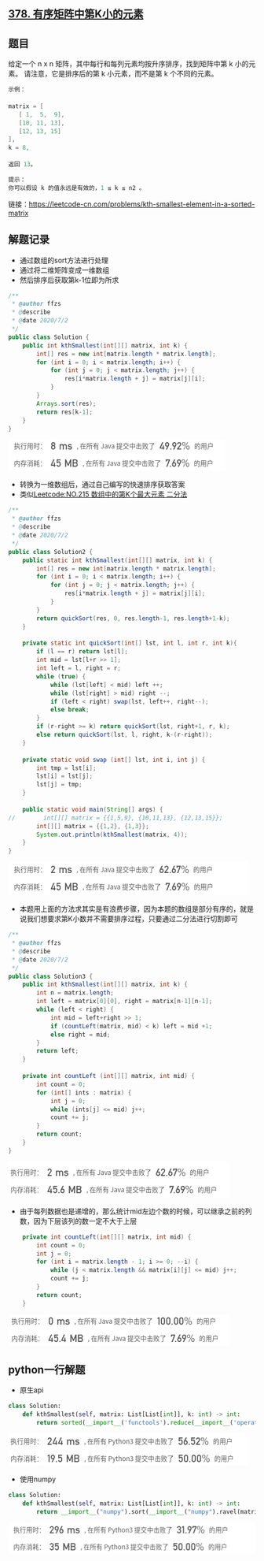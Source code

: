 ## [378. 有序矩阵中第K小的元素](https://leetcode-cn.com/problems/kth-smallest-element-in-a-sorted-matrix/)

## 题目

给定一个 n x n 矩阵，其中每行和每列元素均按升序排序，找到矩阵中第 k 小的元素。
请注意，它是排序后的第 k 小元素，而不是第 k 个不同的元素。

 

```java
示例：

matrix = [
   [ 1,  5,  9],
   [10, 11, 13],
   [12, 13, 15]
],
k = 8,

返回 13。
```

```java
提示：
你可以假设 k 的值永远是有效的，1 ≤ k ≤ n2 。
```



链接：https://leetcode-cn.com/problems/kth-smallest-element-in-a-sorted-matrix

## 解题记录

+ 通过数组的sort方法进行处理
+ 通过将二维矩阵变成一维数组
+ 然后排序后获取第k-1位即为所求

```java
/**
 * @author ffzs
 * @describe
 * @date 2020/7/2
 */
public class Solution {
    public int kthSmallest(int[][] matrix, int k) {
        int[] res = new int[matrix.length * matrix.length];
        for (int i = 0; i < matrix.length; i++) {
            for (int j = 0; j < matrix.length; j++) {
                res[i*matrix.length + j] = matrix[j][i];
            }
        }
        Arrays.sort(res);
        return res[k-1];
    }
}
```

![image-20200702130254243](README.assets/image-20200702130254243.png)

+ 转换为一维数组后，通过自己编写的快速排序获取答案
+ 类似[Leetcode:NO.215 数组中的第K个最大元素 二分法](https://blog.csdn.net/tonydz0523/article/details/107018185)

```java
/**
 * @author ffzs
 * @describe
 * @date 2020/7/2
 */
public class Solution2 {
    public static int kthSmallest(int[][] matrix, int k) {
        int[] res = new int[matrix.length * matrix.length];
        for (int i = 0; i < matrix.length; i++) {
            for (int j = 0; j < matrix.length; j++) {
                res[i*matrix.length + j] = matrix[j][i];
            }
        }
        return quickSort(res, 0, res.length-1, res.length+1-k);
    }

    private static int quickSort(int[] lst, int l, int r, int k){
        if (l == r) return lst[l];
        int mid = lst[l+r >> 1];
        int left = l, right = r;
        while (true) {
            while (lst[left] < mid) left ++;
            while (lst[right] > mid) right --;
            if (left < right) swap(lst, left++, right--);
            else break;
        }
        if (r-right >= k) return quickSort(lst, right+1, r, k);
        else return quickSort(lst, l, right, k-(r-right));
    }

    private static void swap (int[] lst, int i, int j) {
        int tmp = lst[i];
        lst[i] = lst[j];
        lst[j] = tmp;
    }

    public static void main(String[] args) {
//        int[][] matrix = {{1,5,9}, {10,11,13}, {12,13,15}};
        int[][] matrix = {{1,2}, {1,3}};
        System.out.println(kthSmallest(matrix, 4));
    }
}
```

![image-20200702143248531](README.assets/image-20200702143248531.png)

+ 本题用上面的方法求其实是有浪费步骤，因为本题的数组是部分有序的，就是说我们想要求第K小数并不需要排序过程，只要通过二分法进行切割即可

```java
/**
 * @author ffzs
 * @describe
 * @date 2020/7/2
 */
public class Solution3 {
    public int kthSmallest(int[][] matrix, int k) {
        int n = matrix.length;
        int left = matrix[0][0], right = matrix[n-1][n-1];
        while (left < right) {
            int mid = left+right >> 1;
            if (countLeft(matrix, mid) < k) left = mid +1;
            else right = mid;
        }
        return left;
    }

    private int countLeft (int[][] matrix, int mid) {
        int count = 0;
        for (int[] ints : matrix) {
            int j = 0;
            while (ints[j] <= mid) j++;
            count += j;
        }
        return count;
    }
}
```

![image-20200702150513796](README.assets/image-20200702150513796.png)

+ 由于每列数据也是递增的，那么统计mid左边个数的时候，可以继承之前的列数，因为下层该列的数一定不大于上层

```java
    private int countLeft(int[][] matrix, int mid) {
        int count = 0;
        int j = 0;
        for (int i = matrix.length - 1; i >= 0; --i) {
            while (j < matrix.length && matrix[i][j] <= mid) j++;
            count += j;
        }
        return count;
    }
```

![image-20200702150809410](README.assets/image-20200702150809410.png)

## python一行解题

+ 原生api

```python
class Solution:
    def kthSmallest(self, matrix: List[List[int]], k: int) -> int:
        return sorted(__import__('functools').reduce(__import__('operator').add, matrix))[k-1]
```

![image-20200702152810374](README.assets/image-20200702152810374.png)

+ 使用numpy

```python
class Solution:
    def kthSmallest(self, matrix: List[List[int]], k: int) -> int:
        return __import__("numpy").sort(__import__("numpy").ravel(matrix))[k-1]
```

![image-20200702152331291](README.assets/image-20200702152331291.png)